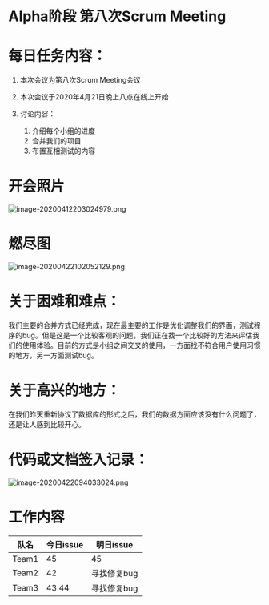 # Alpha阶段 第八次Scrum Meeting

# 每日任务内容：

1. 本次会议为第八次Scrum Meeting会议
2. 本次会议于2020年4月21日晚上八点在线上开始
3. 讨论内容：

   1. 介绍每个小组的进度
   2. 合并我们的项目
   3. 布置互相测试的内容

# 开会照片

![image-20200412203024979.png](https://i.loli.net/2020/04/15/Vxz7dc6STZy8AUk.png)

# 燃尽图

![image-20200422102052129.png](https://i.loli.net/2020/04/22/dD2h6MwXJzLinpg.png)

# 关于困难和难点：

我们主要的合并方式已经完成，现在最主要的工作是优化调整我们的界面，测试程序的bug。但是这是一个比较客观的问题，我们正在找一个比较好的方法来评估我们的使用体验。目前的方式是小组之间交叉的使用，一方面找不符合用户使用习惯的地方，另一方面测试bug。

# 关于高兴的地方：

在我们昨天重新协议了数据库的形式之后，我们的数据方面应该没有什么问题了，还是让人感到比较开心。

# 代码或文档签入记录：

![image-20200422094033024.png](https://i.loli.net/2020/04/22/bZFy9Ek3URQTm54.png)

# 工作内容

| 队名  | 今日issue | 明日issue   |
| ----- | --------- | ----------- |
| Team1 | 45        | 45          |
| Team2 | 42        | 寻找修复bug |
| Team3 | 43 44     | 寻找修复bug |

